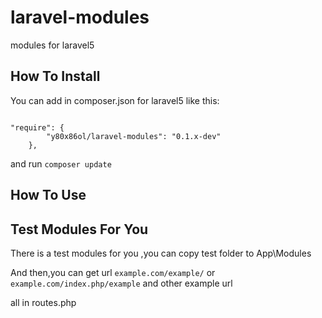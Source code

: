 # laravel-modules
modules for laravel5

## How To Install

You can add in composer.json for laravel5 like this:

<pre><code>
"require": {
        "y80x86ol/laravel-modules": "0.1.x-dev"
    },
</code></pre>

and run `composer update`

## How To Use

## Test Modules For You

There is a test modules for you ,you can copy test folder to App\Modules

And then,you can get url `example.com/example/` or `example.com/index.php/example` and other example url

all in routes.php

</code></pre>